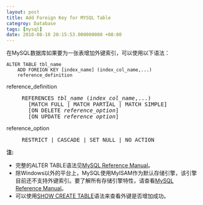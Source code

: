 ```yaml
---
layout: post
title: Add Foreign Key for MYSQL Table
categroy: Database
tags: [mysql]
date: 2010-08-10 20:15:53.000000000 +08:00
---
```


在MySQL数据库如果要为一张表增加外键索引，可以使用以下语法：

    ALTER TABLE tbl_name
        ADD FOREIGN KEY [index_name] (index_col_name,...) 
        reference_definition

<dl>
<dt>reference_definition</dt>
<dd>
<pre>
REFERENCES <var>tbl_name</var> (<var>index_col_name</var>,...)
  [MATCH FULL | MATCH PARTIAL | MATCH SIMPLE]
  [ON DELETE <var>reference_option</var>]
  [ON UPDATE <var>reference_option</var>]
</pre>
</dd>
<dt>reference_option</dt>
<dd>
<pre>
RESTRICT | CASCADE | SET NULL | NO ACTION
</pre>
</dd>
</dl>

**注:**

* 完整的ALTER TABLE语法见[MySQL Reference Manual](http://dev.mysql.com/doc/refman/5.1/en/alter-table.html)。
* 除Windows以外的平台上，MySQL使用MyISAM作为默认存储引擎，该引擎目前还不支持外键索引。要了解所有存储引擎特性，请查看[MySQL Reference Manual](http://dev.mysql.com/doc/refman/5.1/en/storage-engines.html)。
* 可以使用[SHOW CREATE TABLE](http://dev.mysql.com/doc/refman/5.1/en/show-create-table.html)语法来查看外键是否增加成功。